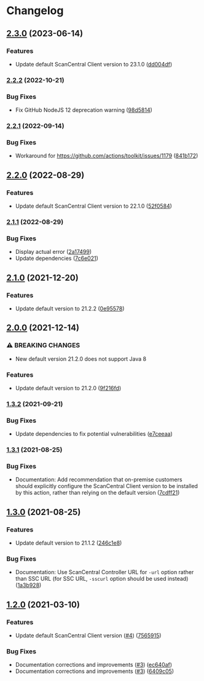 # Changelog

## [2.3.0](https://www.github.com/fortify/gha-setup-scancentral-client/compare/v2.2.2...v2.3.0) (2023-06-14)


### Features

* Update default ScanCentral Client version to 23.1.0 ([dd004df](https://www.github.com/fortify/gha-setup-scancentral-client/commit/dd004df437eb87860fe933f439f54966211936cd))

### [2.2.2](https://www.github.com/fortify/gha-setup-scancentral-client/compare/v2.2.1...v2.2.2) (2022-10-21)


### Bug Fixes

* Fix GitHub NodeJS 12 deprecation warning ([98d5814](https://www.github.com/fortify/gha-setup-scancentral-client/commit/98d581414b4b3b314ed9dfe1df0a8b8363b086c0))

### [2.2.1](https://www.github.com/fortify/gha-setup-scancentral-client/compare/v2.2.0...v2.2.1) (2022-09-14)


### Bug Fixes

* Workaround for https://github.com/actions/toolkit/issues/1179 ([841b172](https://www.github.com/fortify/gha-setup-scancentral-client/commit/841b1729d6c19bfe3dbc2f8d5850d258b02ebb74))

## [2.2.0](https://www.github.com/fortify/gha-setup-scancentral-client/compare/v2.1.1...v2.2.0) (2022-08-29)


### Features

* Update default ScanCentral Client version to 22.1.0 ([52f0584](https://www.github.com/fortify/gha-setup-scancentral-client/commit/52f0584bcc94f17c41db1ceec304e6c3462c83e7))

### [2.1.1](https://www.github.com/fortify/gha-setup-scancentral-client/compare/v2.1.0...v2.1.1) (2022-08-29)


### Bug Fixes

* Display actual error ([2a17499](https://www.github.com/fortify/gha-setup-scancentral-client/commit/2a174995a59f14f7854ae64742739f907167a82c))
* Update dependencies ([7c6e021](https://www.github.com/fortify/gha-setup-scancentral-client/commit/7c6e021be0153f045d1843d0f4eca0a428cea527))

## [2.1.0](https://www.github.com/fortify/gha-setup-scancentral-client/compare/v2.0.0...v2.1.0) (2021-12-20)


### Features

* Update default version to 21.2.2 ([0e95578](https://www.github.com/fortify/gha-setup-scancentral-client/commit/0e9557844802c0591d89e04d4cec1988ff8dcbc0))

## [2.0.0](https://www.github.com/fortify/gha-setup-scancentral-client/compare/v1.3.2...v2.0.0) (2021-12-14)


### ⚠ BREAKING CHANGES

* New default version 21.2.0 does not support Java 8

### Features

* Update default version to 21.2.0 ([9f216fd](https://www.github.com/fortify/gha-setup-scancentral-client/commit/9f216fdb121bb1378f5554d4e291fb8e0d9bd5c5))

### [1.3.2](https://www.github.com/fortify/gha-setup-scancentral-client/compare/v1.3.1...v1.3.2) (2021-09-21)


### Bug Fixes

* Update dependencies to fix potential vulnerabilities ([e7ceeaa](https://www.github.com/fortify/gha-setup-scancentral-client/commit/e7ceeaa321b13074b727295b1b4a625b88ce5988))

### [1.3.1](https://www.github.com/fortify/gha-setup-scancentral-client/compare/v1.3.0...v1.3.1) (2021-08-25)


### Bug Fixes

* Documentation: Add recommendation that on-premise customers should explicitly configure the ScanCentral Client version to be installed by this action, rather than relying on the default version ([7cdff21](https://www.github.com/fortify/gha-setup-scancentral-client/commit/7cdff2198f4602337bd4f249caad809718019bf3))

## [1.3.0](https://www.github.com/fortify/gha-setup-scancentral-client/compare/v1.2.0...v1.3.0) (2021-08-25)


### Features

* Update default version to 21.1.2 ([246c1e8](https://www.github.com/fortify/gha-setup-scancentral-client/commit/246c1e87a794d486894055aeae6629f989d3f339))


### Bug Fixes

* Documentation: Use ScanCentral Controller URL for `-url` option rather than SSC URL (for SSC URL, `-sscurl` option should be used instead) ([1a3b928](https://www.github.com/fortify/gha-setup-scancentral-client/commit/1a3b9283fdb6f58e2f10a39cff4fe390b2377ce1))

## [1.2.0](https://www.github.com/fortify/gha-setup-scancentral-client/compare/v1.1.1...v1.2.0) (2021-03-10)


### Features

* Update default ScanCentral Client version ([#4](https://www.github.com/fortify/gha-setup-scancentral-client/issues/4)) ([7565915](https://www.github.com/fortify/gha-setup-scancentral-client/commit/7565915d5b0de9d8a25c91df55127ab81944991b))


### Bug Fixes

* Documentation corrections and improvements ([#3](https://www.github.com/fortify/gha-setup-scancentral-client/issues/3)) ([ec640af](https://www.github.com/fortify/gha-setup-scancentral-client/commit/ec640af1fdc11a82186b873579d70af4029000f8))
* Documentation corrections and improvements ([#3](https://www.github.com/fortify/gha-setup-scancentral-client/issues/3)) ([6409c05](https://www.github.com/fortify/gha-setup-scancentral-client/commit/6409c0532be693b13fa2511e05967b208edd45be))
